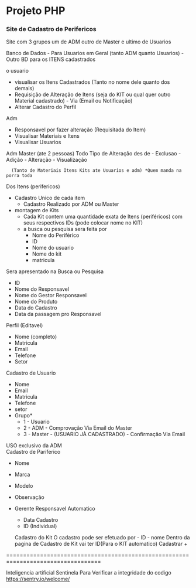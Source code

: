 # Projeto PHP

### Site de Cadastro de Perifericos

Site com 3 grupos um de ADM outro de Master e ultimo de Usuarios


Banco de Dados 
    - Para Usuarios em Geral (tanto ADM quanto Usuarios) 
    - Outro BD para os ITENS cadastrados  

o usuario 
  - visualisar os Itens Cadastrados (Tanto no nome dele quanto dos demais)
  - Requisição de Alteração de Itens (seja do KIT ou qual quer outro Material cadastrado) - Via (Email ou Notificação)
  - Alterar Cadastro do Perfil

Adm 
  - Responsavel por fazer alteração (Requisitada do Item)
  - Visualisar Materiais e Itens
  - Visualisar Usuarios

Adm Master (ate 2 pessoas)
  Todo Tipo de Alteração des de
      - Exclusao
      - Adição
      - Alteração
      - Visualização

      (Tanto de Materiais Itens Kits ate Usuarios e adm) *Quem manda na porra toda


Dos Itens (perifericos)
  - Cadastro Unico de cada item
      - Cadastro Realizado por ADM ou Master
  - montagem de Kits
      - Cada Kit contem uma quantidade exata de Itens (periféricos) com seus respectivos IDs (pode colocar nome no KIT)
      - a busca ou pesquisa sera feita por
        - Nome do Periférico
        - ID
        - Nome do usuario
        - Nome do kit
        - matricula


Sera apresentado na Busca ou Pesquisa
  - ID
  - Nome do Responsavel
  - Nome do Gestor Responsavel
  - Nome do Produto
  - Data do Cadastro
  - Data da passagem pro Responsavel


Perfil (Editavel)
  - Nome (completo)
  - Matricula
  - Email
  - Telefone
  - Setor

Cadastro de Usuario
  - Nome
  - Email
  - Matricula
  - Telefone
  - setor
  - Grupo*
    - 1  - Usuario
    - 2  - ADM        - Comprovação Via Email do Master
    - 3  - Master     - (USUARIO JÀ CADASTRADO) - Confirmação Via Email


USO exclusivo da ADM   
Cadastro de Pariferico
  - Nome
  - Marca
  - Modelo
  - Observação
  - Gerente Responsavel
     Automatico
    - Data Cadastro
    - ID (Individual)

     Cadastro do Kit
        O cadastro pode ser efetuado por
        - ID
        - nome
        Dentro da pagina de Cadastro de Kit vai ter ID(Para o KIT automatico)
            Cadastrar +


==================================================================================



Inteligencia artificial Sentinela
Para Verificar a integridade do codigo
https://sentry.io/welcome/






    
